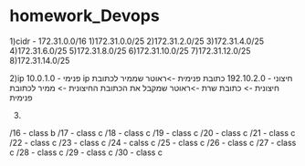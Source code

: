 # homework_Devops
1)cidr - 172.31.0.0/16
  1)172.31.0.0/25
  2)172.31.2.0/25
  3)172.31.4.0/25
  4)172.31.6.0/25
  5)172.31.8.0/25
  6)172.31.10.0/25
  7)172.31.12.0/25
  8)172.31.14.0/25
  
  
2)ip פנימי - 10.0.1.0
ip חיצוני - 192.10.2.0
כתובת פנימית ->ראוטר שממיר לכתובת חיצונית -> כתובת שרת ->ראוטר שמקבל את הכתובת החיצונית -> ממיר לכתובת פנימית 


3)
/16 - class b
/17 - class c
/18 - class c
/19 - class c
/20 - class c
/21 - class c
/22 - class c
/23 - class c
/24 - calss c
/25 - class c
/26 - class c
/27 - class c
/28 - class c
/29 - class c
/30 - class c
